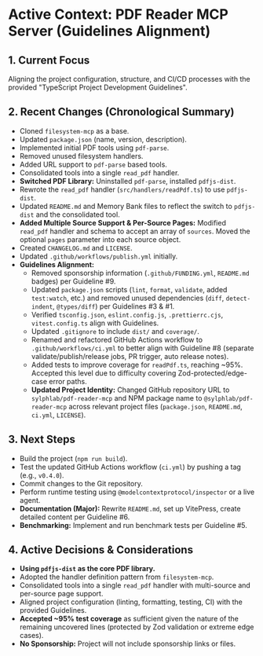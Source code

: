 <!-- Version: 1.2 | Last Updated: 2025-04-06 | Updated By: Sylph -->

# Active Context: PDF Reader MCP Server (Guidelines Alignment)

## 1. Current Focus

Aligning the project configuration, structure, and CI/CD processes with the provided "TypeScript Project Development Guidelines".

## 2. Recent Changes (Chronological Summary)

- Cloned `filesystem-mcp` as a base.
- Updated `package.json` (name, version, description).
- Implemented initial PDF tools using `pdf-parse`.
- Removed unused filesystem handlers.
- Added URL support to `pdf-parse` based tools.
- Consolidated tools into a single `read_pdf` handler.
- **Switched PDF Library:** Uninstalled `pdf-parse`, installed `pdfjs-dist`.
- Rewrote the `read_pdf` handler (`src/handlers/readPdf.ts`) to use `pdfjs-dist`.
- Updated `README.md` and Memory Bank files to reflect the switch to `pdfjs-dist` and the consolidated tool.
- **Added Multiple Source Support & Per-Source Pages:** Modified `read_pdf` handler and schema to accept an array of `sources`. Moved the optional `pages` parameter into each source object.
- Created `CHANGELOG.md` and `LICENSE`.
- Updated `.github/workflows/publish.yml` initially.
- **Guidelines Alignment:**
  - Removed sponsorship information (`.github/FUNDING.yml`, `README.md` badges) per Guideline #9.
  - Updated `package.json` scripts (`lint`, `format`, `validate`, added `test:watch`, etc.) and removed unused dependencies (`diff`, `detect-indent`, `@types/diff`) per Guidelines #3 & #1.
  - Verified `tsconfig.json`, `eslint.config.js`, `.prettierrc.cjs`, `vitest.config.ts` align with Guidelines.
  - Updated `.gitignore` to include `dist/` and `coverage/`.
  - Renamed and refactored GitHub Actions workflow to `.github/workflows/ci.yml` to better align with Guideline #8 (separate validate/publish/release jobs, PR trigger, auto release notes).
  - Added tests to improve coverage for `readPdf.ts`, reaching ~95%. Accepted this level due to difficulty covering Zod-protected/edge-case error paths.
  - **Updated Project Identity:** Changed GitHub repository URL to `sylphlab/pdf-reader-mcp` and NPM package name to `@sylphlab/pdf-reader-mcp` across relevant project files (`package.json`, `README.md`, `ci.yml`, `LICENSE`).

## 3. Next Steps

- Build the project (`npm run build`).
- Test the updated GitHub Actions workflow (`ci.yml`) by pushing a tag (e.g., `v0.4.0`).
- Commit changes to the Git repository.
- Perform runtime testing using `@modelcontextprotocol/inspector` or a live agent.
- **Documentation (Major):** Rewrite `README.md`, set up VitePress, create detailed content per Guideline #6.
- **Benchmarking:** Implement and run benchmark tests per Guideline #5.

## 4. Active Decisions & Considerations

- **Using `pdfjs-dist` as the core PDF library.**
- Adopted the handler definition pattern from `filesystem-mcp`.
- Consolidated tools into a single `read_pdf` handler with multi-source and per-source page support.
- Aligned project configuration (linting, formatting, testing, CI) with the provided Guidelines.
- **Accepted ~95% test coverage** as sufficient given the nature of the remaining uncovered lines (protected by Zod validation or extreme edge cases).
- **No Sponsorship:** Project will not include sponsorship links or files.
